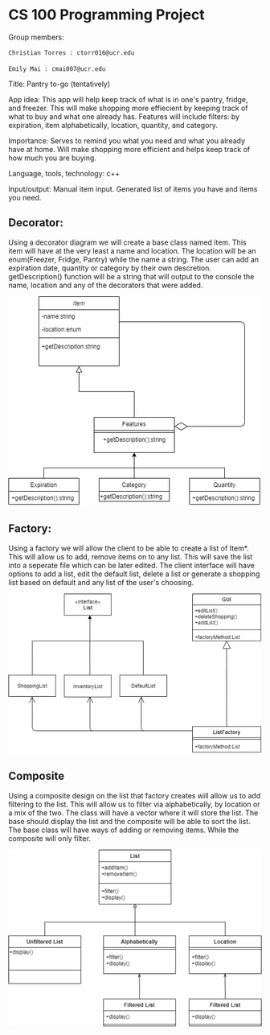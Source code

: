 # CS 100 Programming Project

Group members:

	Christian Torres : ctorr016@ucr.edu

	Emily Mai : cmai007@ucr.edu


Title: Pantry to-go (tentatively)

App idea:
	This app will help keep track of what is in one's pantry, fridge, and freezer.
This will make shopping more effiecient by keeping track of what to buy and what one already has. 
Features will include filters: by expiration, item alphabetically, location, quantity, and category.

Importance: 
	Serves to remind you what you need and what you already have at home. Will make shopping more efficient and helps keep track of how much you are buying.

Language, tools, technology: 
	c++

Input/output:
Manual item input.
Generated list of items you have and items you need.

## Decorator:

Using a decorator diagram we will create a base class named item. This item will have at the very least a name and location. The location will be an enum(Freezer, Fridge, Pantry) while the name a string. The user can add an expiration date, quantity or category by their own descretion. getDescription() function will be a string that will output to the console the name, location and any of the decorators that were added.

![](images/Untitled%20Diagram.png)
	
## Factory:

Using a factory we will allow the client to be able to create a list of Item*. This will allow us to add, remove items on to any list. This will save the list into a seperate file which can be later edited. The client interface will have options to add a list, edit the default list, delete a list or generate a shopping list based on default and any list of the user's choosing.

![](images/FactoryPattern.png)

## Composite

Using a composite design on the list that factory creates will allow us to add filtering to the list. This will allow us to filter via alphabetically, by location or a mix of the two. The class will have a vector where it will store the list. The base should display the list and the composite will be able to sort the list. The base class will have ways of adding or removing items. While the composite will only filter.

![](images/CompositePattern.png)
